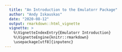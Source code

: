 ```yaml
---
  title: "An Introduction to the Emulatorr Package"
  author: "Andy Iskauskas"
  date: "2020-08-12"
  output: rmarkdown::html_vignette
  vignette: >
    %\VignetteIndexEntry{Emulatorr Introduction}
    %\VignetteEngine{knitr::rmarkdown}
    \usepackage[utf8]{inputenc}
---
```

    






















































